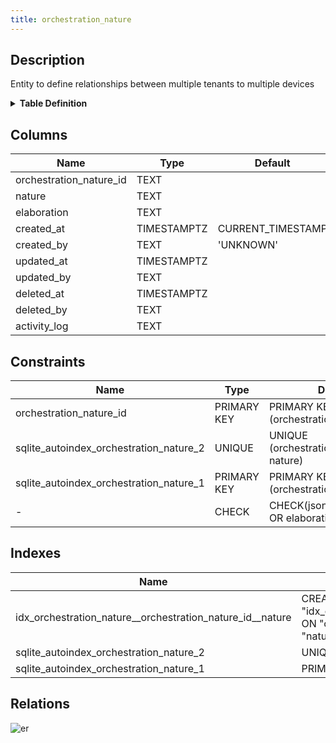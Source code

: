 ```yaml
---
title: orchestration_nature
---
```


## Description

Entity to define relationships between multiple tenants to multiple devices

<details>
<summary><strong>Table Definition</strong></summary>

```sql
CREATE TABLE "orchestration_nature" (
    "orchestration_nature_id" TEXT PRIMARY KEY NOT NULL,
    "nature" TEXT NOT NULL,
    "elaboration" TEXT CHECK(json_valid(elaboration) OR elaboration IS NULL),
    "created_at" TIMESTAMPTZ DEFAULT CURRENT_TIMESTAMP,
    "created_by" TEXT DEFAULT 'UNKNOWN',
    "updated_at" TIMESTAMPTZ,
    "updated_by" TEXT,
    "deleted_at" TIMESTAMPTZ,
    "deleted_by" TEXT,
    "activity_log" TEXT,
    UNIQUE("orchestration_nature_id", "nature")
)
```

</details>

## Columns

| Name                    | Type        | Default           | Nullable | Children                                                                                    | Comment                                                 |
| ----------------------- | ----------- | ----------------- | -------- | ------------------------------------------------------------------------------------------- | ------------------------------------------------------- |
| orchestration_nature_id | TEXT        |                   | false    | [orchestration_session](/docs/standard-library/rssd-schema/orchestration_session) |                                                         |
| nature                  | TEXT        |                   | false    |                                                                                             |                                                         |
| elaboration             | TEXT        |                   | true     |                                                                                             | {"isSqlDomainZodDescrMeta":true,"isJsonText":true}      |
| created_at              | TIMESTAMPTZ | CURRENT_TIMESTAMP | true     |                                                                                             |                                                         |
| created_by              | TEXT        | 'UNKNOWN'         | true     |                                                                                             |                                                         |
| updated_at              | TIMESTAMPTZ |                   | true     |                                                                                             |                                                         |
| updated_by              | TEXT        |                   | true     |                                                                                             |                                                         |
| deleted_at              | TIMESTAMPTZ |                   | true     |                                                                                             |                                                         |
| deleted_by              | TEXT        |                   | true     |                                                                                             |                                                         |
| activity_log            | TEXT        |                   | true     |                                                                                             | {"isSqlDomainZodDescrMeta":true,"isJsonSqlDomain":true} |

## Constraints

| Name                                    | Type        | Definition                                            |
| --------------------------------------- | ----------- | ----------------------------------------------------- |
| orchestration_nature_id                 | PRIMARY KEY | PRIMARY KEY (orchestration_nature_id)                 |
| sqlite_autoindex_orchestration_nature_2 | UNIQUE      | UNIQUE (orchestration_nature_id, nature)              |
| sqlite_autoindex_orchestration_nature_1 | PRIMARY KEY | PRIMARY KEY (orchestration_nature_id)                 |
| -                                       | CHECK       | CHECK(json_valid(elaboration) OR elaboration IS NULL) |

## Indexes

| Name                                                      | Definition                                                                                                                              |
| --------------------------------------------------------- | --------------------------------------------------------------------------------------------------------------------------------------- |
| idx_orchestration_nature__orchestration_nature_id__nature | CREATE INDEX "idx_orchestration_nature__orchestration_nature_id__nature" ON "orchestration_nature"("orchestration_nature_id", "nature") |
| sqlite_autoindex_orchestration_nature_2                   | UNIQUE (orchestration_nature_id, nature)                                                                                                |
| sqlite_autoindex_orchestration_nature_1                   | PRIMARY KEY (orchestration_nature_id)                                                                                                   |

## Relations

![er](../../../../../assets/orchestration_nature.svg)
